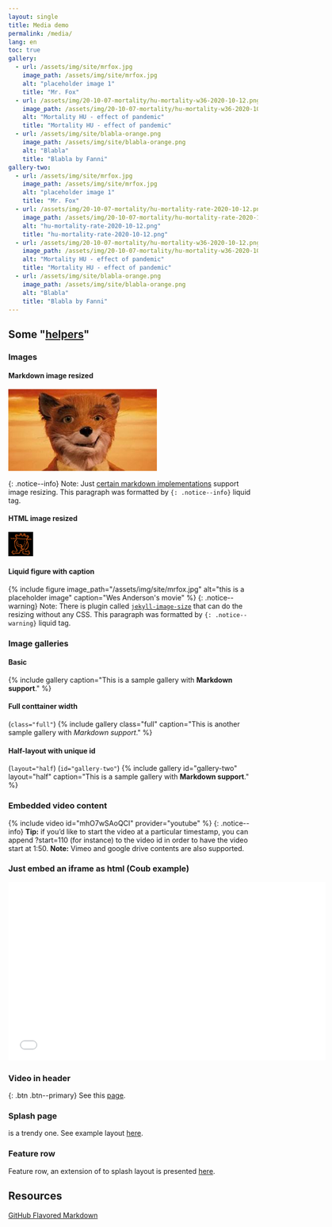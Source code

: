 ```yaml
---
layout: single
title: Media demo
permalink: /media/
lang: en
toc: true
gallery:
  - url: /assets/img/site/mrfox.jpg
    image_path: /assets/img/site/mrfox.jpg
    alt: "placeholder image 1"
    title: "Mr. Fox"
  - url: /assets/img/20-10-07-mortality/hu-mortality-w36-2020-10-12.png
    image_path: /assets/img/20-10-07-mortality/hu-mortality-w36-2020-10-12.png
    alt: "Mortality HU - effect of pandemic"
    title: "Mortality HU - effect of pandemic"
  - url: /assets/img/site/blabla-orange.png
    image_path: /assets/img/site/blabla-orange.png
    alt: "Blabla"
    title: "Blabla by Fanni"
gallery-two:
  - url: /assets/img/site/mrfox.jpg
    image_path: /assets/img/site/mrfox.jpg
    alt: "placeholder image 1"
    title: "Mr. Fox"
  - url: /assets/img/20-10-07-mortality/hu-mortality-rate-2020-10-12.png
    image_path: /assets/img/20-10-07-mortality/hu-mortality-rate-2020-10-12.png
    alt: "hu-mortality-rate-2020-10-12.png"
    title: "hu-mortality-rate-2020-10-12.png"
  - url: /assets/img/20-10-07-mortality/hu-mortality-w36-2020-10-12.png
    image_path: /assets/img/20-10-07-mortality/hu-mortality-w36-2020-10-12.png
    alt: "Mortality HU - effect of pandemic"
    title: "Mortality HU - effect of pandemic"
  - url: /assets/img/site/blabla-orange.png
    image_path: /assets/img/site/blabla-orange.png
    alt: "Blabla"
    title: "Blabla by Fanni"
---
```

## Some "[helpers](https://mmistakes.github.io/minimal-mistakes/docs/helpers/)"

### Images
#### Markdown image resized
![Fox](/assets/img/site/mrfox.jpg)

{: .notice--info}
Note: Just [certain markdown implementations](https://stackoverflow.com/questions/14675913/changing-image-size-in-markdown) support image resizing. This paragraph was formatted by `{: .notice--info}` liquid tag.

#### HTML image resized
<img src="/assets/img/site/blabla-orange.png" alt="Blabla" width="50">

#### Liquid figure with caption
{% include figure image_path="/assets/img/site/mrfox.jpg" alt="this is a placeholder image" caption="Wes Anderson's movie" %}
{: .notice--warning}
Note: There is plugin called [`jekyll-image-size`](https://github.com/generalui/jekyll-image-size) that can do the resizing without any CSS. This paragraph was formatted by `{: .notice--warning}` liquid tag.

### Image galleries

#### Basic
{% include gallery caption="This is a sample gallery with **Markdown support**." %}

#### Full conttainer width 
(`class="full"`)
{% include gallery class="full" caption="This is another sample gallery with *Markdown support*." %}

#### Half-layout with unique id 
(`layout="half`) (`id="gallery-two"`)
{% include gallery id="gallery-two" layout="half" caption="This is a sample gallery with **Markdown support**." %}

### Embedded video content

{% include video id="mhO7wSAoQCI" provider="youtube" %}
{: .notice--info}
**Tip:** if you’d like to start the video at a particular timestamp, you can append ?start=110 (for instance) to the video id in order to have the video start at 1:50.
**Note:** Vimeo and google drive contents are also supported.

### Just embed an iframe as html (Coub example)
<iframe src="//coub.com/embed/2mts8f?muted=false&autostart=false&originalSize=false&startWithHD=false" frameborder="0" width="640" height="360" allow="autoplay"></iframe>

### Video in header

{: .btn .btn--primary}
See this [page](/_pages/video-header/).

### Splash page

is a trendy one. See example layout [here]().

### Feature row

Feature row, an extension of to splash layout is presented [here]().


## Resources

[GitHub Flavored Markdown](https://github.github.com/gfm/)

